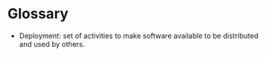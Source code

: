 # Glossary

- Deployment: set of activities to make software available to be distributed and used by others.
